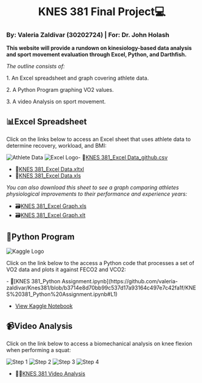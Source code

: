 # <center>KNES 381 Final Project💻</center> 

### By: Valeria Zaldivar (30202724) | For: Dr. John Holash 

**This website will provide a rundown on kinesiology-based data analysis and sport movement evaluation through Excel, Python, and Darthfish.**

*The outline consists of:*
<p>1. An Excel spreadsheet and graph covering athlete data.</p>
<p>2. A Python Program graphing VO2 values.</p> 
<p>3. A video Analysis on sport movement.</p>
 

## 📊**Excel Spreadsheet**
<p>Click on the links below to access an Excel sheet that uses athlete data to determine recovery, workload, and BMI:</p>

![Athlete Data](/images/Picture1.png)
![Excel Logo](https://raw.githubusercontent.com/valeria-zaldivar/Knes381/9d40e74ba4fed9eb7c333b231d482936faec88ee/excel.png)- 📁[KNES 381_Excel Data_github.csv](https://github.com/user-attachments/files/19679017/Excel.data_final.project_github.csv)
- 📁[KNES 381_Excel Data.xltxl](https://github.com/valeria-zaldivar/Knes381/blob/771bf3447eaa43f3e5896032929fb5963431ce4a/images/Excel%20data_final%20project%20(1).xltx)
- 📁[KNES 381_Excel Data.xls](https://github.com/valeria-zaldivar/Knes381/blob/6ca23d051b8fa11c9ce46a8e81f3c83c57496de9/ExcelAthleteData_Final%20Project_github%20(1).xls)

*You can also download this sheet to see a graph comparing athletes physiological improvements to their performance and experience years:*
- 🗃️[KNES 381_Excel Graph.xls](https://github.com/valeria-zaldivar/Knes381/blob/91a3d47460d3c12f9df26af1fbf71bacc979eb22/ExcelGraphics_Final%20Project_github.xls)
- 🗃️[KNES 381_Excel Graph.xlt](https://github.com/valeria-zaldivar/Knes381/blob/1d202fbea56de42ff8e09c70ed5e616017d18c85/ExcelGraphics_FinalProject_github.xlt)

## 🐍**Python Program**
![Kaggle Logo](https://raw.githubusercontent.com/valeria-zaldivar/Knes381/9d40e74ba4fed9eb7c333b231d482936faec88ee/kaggle.png)
<p>Click on the link below to the access a Python code that processes a set of VO2 data and plots it against FECO2 and VCO2:</p>
- 📔[KNES 381_Python Assignment.ipynb](https://github.com/valeria-zaldivar/Knes381/blob/b3714e8d70bb99c537d17a93164c497e7c42fa1f/KNES%20381_Python%20Assignment.ipynb#L1)

- [View Kaggle Notebook](https://www.kaggle.com/code/valeriarzaldivar/knes-381-python-assignment) 

## 📹**Video Analysis** 
<p>Click on the link below to access a biomechanical analysis on knee flexion when performing a squat:</p>

![Step 1](https://raw.githubusercontent.com/valeria-zaldivar/Knes381/04120d043d2fd97159755b51343c998ce5c38347/step%201.png) 
![Step 2](https://raw.githubusercontent.com/valeria-zaldivar/Knes381/669df066cb945b8702d72395cfcfd15ca1ada644/step%202.png)
![Step 3](https://raw.githubusercontent.com/valeria-zaldivar/Knes381/669df066cb945b8702d72395cfcfd15ca1ada644/step%203.png)
![Step 4](https://raw.githubusercontent.com/valeria-zaldivar/Knes381/669df066cb945b8702d72395cfcfd15ca1ada644/step%204.png)

- 🏋️‍♂️[KNES 381 Video Analysis](https://github.com/valeria-zaldivar/Knes381/blob/b27af5a37442f4d409352bd06ff24a39dd261aa4/Video%20Analysis.mov)





